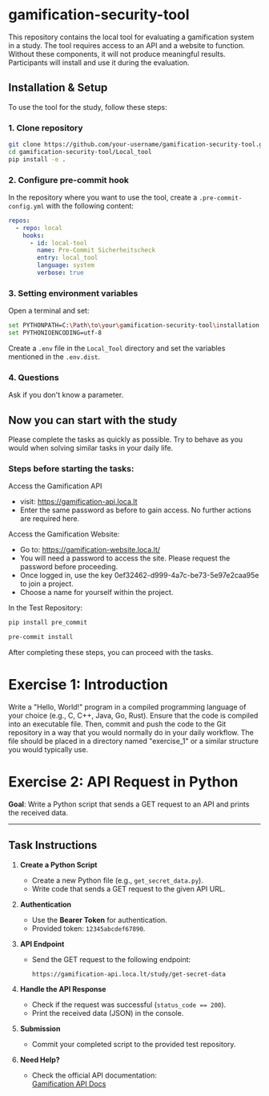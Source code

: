 # gamification-security-tool

This repository contains the local tool for evaluating a gamification system in a study. The tool requires access to an API and a website to function. Without these components, it will not produce meaningful results. Participants will install and use it during the evaluation.

## Installation & Setup

To use the tool for the study, follow these steps:

### 1. Clone repository
```sh
git clone https://github.com/your-username/gamification-security-tool.git
cd gamification-security-tool/Local_tool
pip install -e .
```

### 2. Configure pre-commit hook
In the repository where you want to use the tool, create a `.pre-commit-config.yml` with the following content:
```yaml
repos:
  - repo: local
    hooks:
      - id: local-tool
        name: Pre-Commit Sicherheitscheck
        entry: local_tool
        language: system
        verbose: true
```

### 3. Setting environment variables
Open a terminal and set:
```sh
set PYTHONPATH=C:\Path\to\your\gamification-security-tool\installation
set PYTHONIOENCODING=utf-8
```

Create a `.env` file in the `Local_Tool` directory and set the variables mentioned in the `.env.dist`.

### 4. Questions
Ask if you don't know a parameter.



## Now you can start with the study
Please complete the tasks as quickly as possible. Try to behave as you would when solving similar tasks in your daily life.

### Steps before starting the tasks:

Access the Gamification API
- visit: https://gamification-api.loca.lt
- Enter the same password as before to gain access. No further actions are required here.

Access the Gamification Website:
- Go to: https://gamification-website.loca.lt/
- You will need a password to access the site. Please request the password before proceeding.
- Once logged in, use the key 0ef32462-d999-4a7c-be73-5e97e2caa95e to join a project.
- Choose a name for yourself within the project.

In the Test Repository:
```sh
pip install pre_commit
```

```sh
pre-commit install
```

After completing these steps, you can proceed with the tasks.

# Exercise 1: Introduction
Write a "Hello, World!" program in a compiled programming language of your choice (e.g., C, C++, Java, Go, Rust). Ensure that the code is compiled into an executable file. Then, commit and push the code to the Git repository in a way that you would normally do in your daily workflow. The file should be placed in a directory named "exercise_1" or a similar structure you would typically use.

# Exercise 2: API Request in Python

**Goal**: Write a Python script that sends a GET request to an API and prints the received data.

---

## Task Instructions

1. **Create a Python Script**  
   - Create a new Python file (e.g., `get_secret_data.py`).  
   - Write code that sends a GET request to the given API URL.

2. **Authentication**  
   - Use the **Bearer Token** for authentication.  
   - Provided token: `12345abcdef67890`.

3. **API Endpoint**  
   - Send the GET request to the following endpoint:  
     ```
     https://gamification-api.loca.lt/study/get-secret-data
     ```

4. **Handle the API Response**  
   - Check if the request was successful (`status_code == 200`).  
   - Print the received data (JSON) in the console.

5. **Submission**  
   - Commit your completed script to the provided test repository.

6. **Need Help?**  
   - Check the official API documentation:  
     [Gamification API Docs](https://gamification-api.loca.lt/docs#/Study/get_data_study_get_secret_data_get)
